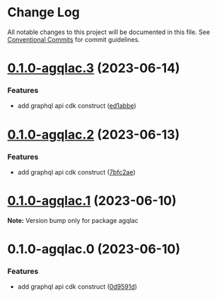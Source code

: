 # Change Log

All notable changes to this project will be documented in this file.
See [Conventional Commits](https://conventionalcommits.org) for commit guidelines.

# [0.1.0-agqlac.3](https://github.com/aws-amplify/amplify-category-api/compare/agqlac@0.1.0-agqlac.2...agqlac@0.1.0-agqlac.3) (2023-06-14)

### Features

- add graphql api cdk construct ([ed1abbe](https://github.com/aws-amplify/amplify-category-api/commit/ed1abbed097868cf71558a8bdfb83732c408418a))

# [0.1.0-agqlac.2](https://github.com/aws-amplify/amplify-category-api/compare/agqlac@0.1.0-agqlac.1...agqlac@0.1.0-agqlac.2) (2023-06-13)

### Features

- add graphql api cdk construct ([7bfc2ae](https://github.com/aws-amplify/amplify-category-api/commit/7bfc2aef04bd1eb352a8f067ea0bd7162c88c25e))

# [0.1.0-agqlac.1](https://github.com/aws-amplify/amplify-category-api/compare/agqlac@0.1.0-agqlac.0...agqlac@0.1.0-agqlac.1) (2023-06-10)

**Note:** Version bump only for package agqlac

# 0.1.0-agqlac.0 (2023-06-10)

### Features

- add graphql api cdk construct ([0d9591d](https://github.com/aws-amplify/amplify-category-api/commit/0d9591d10ca7c831c125db6aa381a1670b5252ad))
